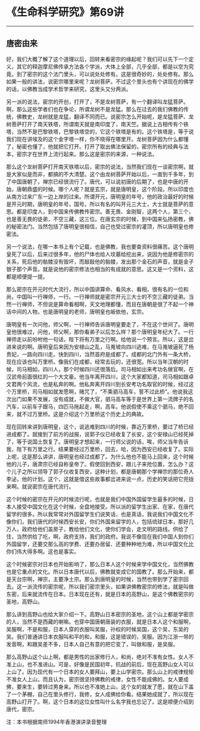 # 《生命科学研究》第69讲

------

## 唐密由来

好，我们大概了解了这个道理以后，回转来看密宗的缘起呢？我们可以先下一个定义，其它的释迦摩尼佛传承方法各个学派，大体上全部，几乎全部，都是以空为究竟。到了密宗的这个法门里头，可以说处处修有。这是很奇妙的，处处修有。那么如果一般的讲法，说密宗哪里来呢？龙树菩萨。不过这个里头也有个讲现在的佛学的话，以佛教当成学术哲学来研究，这里头又分两派。

另一派的说法，密宗的开创，打开了，不是龙树菩萨，有一个翻译叫龙猛菩萨。啊，那么这些学者们也在争论，所谓龙树不是龙猛。那么在过去的我们佛教的传统，佛教史，龙树就是龙猛，翻译不同而已。说密宗怎么开始呢，是龙猛菩萨、龙树菩萨打开了南天铁塔，所谓南天就是南印度了，南天竺。据说上古相传有个铁塔，当然不是巴黎铁塔，巴黎铁塔空的，它这个铁塔是有的。这个铁塔是，等于说我们现在讲埃及的这个金字塔一样，你不晓得在哪里开。龙树菩萨因为什么都懂了，秘密也懂了，他就把它打开。打开了取出佛法保留的，密宗所有的经典与法本，密宗才在世界上流行起来。那么这是密宗的来源，一种说法。

那么这个龙树菩萨打开南天铁塔以后，密宗的说法，当然我们现在一谈密宗啊，就是大家似是而非，都搞的不大清楚。这个由龙树菩萨开始以后，一直到千多年，到了中国唐朝了，禅宗已经很流行了。唐代，可以说初唐的后期了，也是中唐的开始，唐朝鼎盛的时候。哪个人呢？就是玄宗，就是唐明皇，这个阶段。所以印度也从南方过来广东一边上岸的过来。所谓开元，唐明皇的年号，他的政治最好的时候是开元时期，唐明皇的年号，国号。所以有名的叫开元三大士，大士就是菩萨的意思。都是印度人，到中国来传佛教传密宗。善无畏、金刚智，这两个人，第三个，也是善无畏的徒弟，不空三藏，这三位。在唐玄宗的时候，到中国来弘扬密教，佛的秘密法门。当然包括了唐明皇很相信，自己也受过密宗的灌顶，所以唐明皇也修密法。

另一个说法，在哪一本书上有个记载，也是佛教，我也要查资料很痛苦。这个唐明皇死了以后，后来过很多年，他的尸体也给人坟墓给挖出来，说因为他是修密宗的关系，死后他的骷髅没有毁坏，而敲敲他的骷髅，发出那个金石的声音，就是金子银子那个声音。就是说他的密宗修法也相当的有成就的意思。这又是一个资料，这都是顺便提一提。

那么密宗在开元时代大流行，所以中国讲算命、看风水、看相，很有名的一位和尚，中国叫一行禅师，一行。一行禅师就是密宗开元三大士的不空三藏的徒弟。当然一行禅师，不但说是算命看相啊，天文地理都懂，而且在唐朝是很了不起一个神话中间的人物，也是唐明皇的老师，唐明皇也皈依他，玄宗。

唐明皇有一次问他，师父啊，一行禅师告诉唐明皇要走了，不在这个世间了。唐明皇他很难过，问他，师父啊，那你看弟子以后怎么样？那个唐明皇年纪大了。一行禅师走以前吩咐他一句话，陛下将有万里之行啊。给他说一个预言。所以，这是岔进来说的啊。唐明皇后来因为安禄山之乱，马嵬坡向四川逃难，在马嵬坡逼死了杨贵妃，一路向四川走。快到四川，当然首府是成都了。成都的北门外有一条大桥，现在应该也叫万里桥。像我们在成都，经常去玩的，还很宽。所以当年汉朝的时候，司马相如，四川人，那个时候四川还很落后。司马相如出来考功名做官啊，在汉武帝前面很红的一个大文豪。他当年离开四川，这个大家都知道，司马相如跟卓文君两个风流，也是私奔的啊。他私奔离开四川到长安考功名取官的时候，经过这个万里桥，司马相如就发愿啊，赌咒了，“不乘驷马高车，誓不过此桥”。他说我这次出门如果不发展，没有成就，不做大官，驷马高车等于是世界上第一流牌子的名汽车，以前车子跟马，四匹马拖起走，啊，高车。他说假使不乘这个驷马，绝不回来，就不过万里桥。这是介绍这个万里桥这个历史上的典故。

现在回转来讲到唐明皇，这个，说逃难到四川的时候，靠近万里桥，要过了桥已经进成都了。就接到了前方的战报，说郭子仪已经收复了长安，这个安禄山已经死掉了，等于说国土恢复了。唐明皇才想起来，一行师父说的话，唉，师父当年告诉我，陛下有万里之行。结果要经过万里桥，回去，哈，因为西安已经收复了。实际上呢，这是那么讲讲，唐明皇也经过成都了。为什么他也不能马上回来，这个时候他的儿子，唐肃宗已经自称皇帝了。假使回到西安，跟儿子来抢位置，怎么办？这个儿子之所以领导了郭子仪收复西安，这种计划，都是唐朝那个学禅宗的那位奇人李泌，他的计划。这个，这就是借这些故事都岔进来说一点，历史的笑话把它兜拢来啊。就说密宗在唐代流行。

这个时候的密宗在开元的时候流行呢，也就是我们中国外国留学生最多的时候，日本人接受中国文化在这个时候，全盘地接受。所以派的留学生出家、在家，在唐代留学的很多。所以我常常对外国留学生们说笑话，也是真话，我说我们中国文化不像你们，我们唐代的时候西安长安，你们外国来留学的人，包括琉球日本，那好几万人，政府给他们盖房子，教给他们文化，使你们学会，走文明的路线。供给了住，当然供给了吃，啊，政府支持，我们的政府。我说不像现在我们中国人到你们外国留学，还要交那么高的学费、还要办居留、还要种种地为难，所以中国文化比你们伟大得多啊。这也是事实。

这个时候密宗对日本也开始影响了，那么日本人这个时候来学中国文化，当然佛教也是它重点的文化。所以日本唐代以后，佛教就变成它的国教了。那么开始来，都是天台宗啊，禅宗，主要净土宗。那么到唐明皇的时候，当然也带到学了密宗回去。这一派流传的密宗呢，所以我们密宗里头，如果讲佛教密宗的修法，就是叫做东密，后来就流传在日本。日本现在还有，就是日本的高野山，是这个佛教密宗的圣地，高野山。

那么讲到高野山也给大家介绍一下。高野山日本密宗的圣地，这个山上都是学密宗的人，当然不是西藏的喇嘛。也穿中国唐朝唐装的衣服，就是日本人这个和服啊，吴服啊，不是和服，日本人穿的衣服叫吴服，孙权的时候吴国，这个吴，东吴的吴。我们普通讲日本衣服叫和平的和，和服，这是错误的，吴服。因为江浙一带的发音啊，和跟吴差不多，日本人自己有意的把它变了，叫做和服，是吴服。

那么高野山这个山上啊，都是男性的出家修行人，和尚，绝对不准有女性。女人不准上山，也不准进山。可是，好像是民国初年，抗战的前后，现在高野山女人可以上山了。因为现代有一个日本的女人要拜山，要上山学密宗。那么山上的戒律规矩不准女人上山，而且认为，密宗很坚持佛教的戒律，女性不能成佛的。女人要成佛，要来生，要转过男身来。所以也不准她上山，这个女的就发了愿，就在山下盖了一个茅棚，自己在里头修行，我修，女人成佛给你看。结果她成就了，所以现在高野山打开了。啊，这个日本的这位女性叫什么名字我也忘记了。这是顺便介绍到唐代，密宗。

注：本书根据南师1994年香港演讲录音整理

